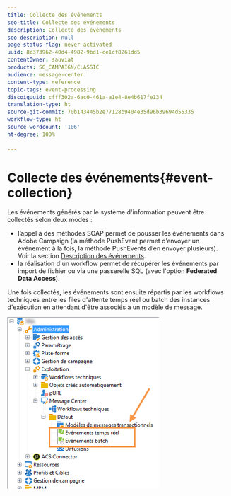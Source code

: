```yaml
---
title: Collecte des événements
seo-title: Collecte des événements
description: Collecte des événements
seo-description: null
page-status-flag: never-activated
uuid: 8c373962-40d4-4982-9bd1-ce1cf8261dd5
contentOwner: sauviat
products: SG_CAMPAIGN/CLASSIC
audience: message-center
content-type: reference
topic-tags: event-processing
discoiquuid: cfff302a-6ac0-461a-a1e4-8e4b617fe134
translation-type: ht
source-git-commit: 70b143445b2e77128b9404e35d96b39694d55335
workflow-type: ht
source-wordcount: '106'
ht-degree: 100%

---
```



# Collecte des événements{#event-collection}

Les événements générés par le système d&#39;information peuvent être collectés selon deux modes :

* l’appel à des méthodes SOAP permet de pousser les événements dans Adobe Campaign (la méthode PushEvent permet d’envoyer un événement à la fois, la méthode PushEvents d’en envoyer plusieurs). Voir la section [Description des événements](../../message-center/using/event-description.md).
* la réalisation d&#39;un workflow permet de récupérer les événements par import de fichier ou via une passerelle SQL (avec l&#39;option **Federated Data Access**).

Une fois collectés, les événements sont ensuite répartis par les workflows techniques entre les files d&#39;attente temps réel ou batch des instances d&#39;exécution en attendant d&#39;être associés à un modèle de message.

![](assets/messagecenter_events_queues_001.png)

